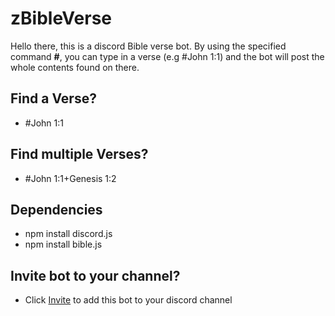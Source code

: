 # zBibleVerse
Hello there, this is a discord Bible verse bot. By using the specified command **#**, you can type in a verse (e.g #John 1:1) and the bot will post the whole contents found on there.

## Find a Verse?
 - #John 1:1

 ## Find multiple Verses?
 - #John 1:1+Genesis 1:2

 ## Dependencies
  - npm install discord.js
  - npm install bible.js
## Invite bot to your channel?
 - Click [Invite](https://discord.com/api/oauth2/authorize?client_id=679438683379597352&permissions=0&scope=bot) to add this bot to your discord channel